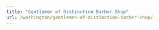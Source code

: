 ```yaml
---
title: "Gentlemen of Distinction Barber Shop"
url: /washington/gentlemen-of-distinction-barber-shop/
---
```

